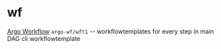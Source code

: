 # wf
[Argo Workflow](https://argoproj.github.io/argo-workflows/)
`argo-wf/wft1` -- workflowtemplates for every step in main DAG cli workflowtemplate
